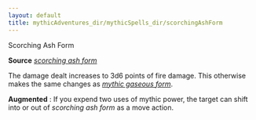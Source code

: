 ```yaml
---
layout: default
title: mythicAdventures_dir/mythicSpells_dir/scorchingAshForm
---
```

Scorching Ash Form

**Source** [_scorching ash form_](../advancedRaceGuide_dir/featuredRaces_dir/ifrits#_scorching-ash-form)

The damage dealt increases to 3d6 points of fire damage. This otherwise makes the same changes as [_mythic gaseous form_](../_dir/pathfinderRPG_dir/mythicAdventures_dir/mythicSpells_dir/gaseousForm).

**Augmented** : If you expend two uses of mythic power, the target can shift into or out of _scorching ash form_ as a move action.

